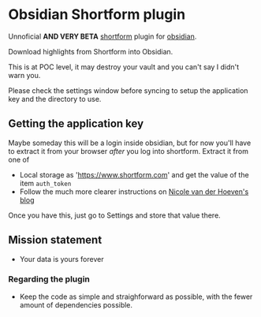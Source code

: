 # Obsidian Shortform plugin

Unnoficial __AND VERY BETA__ [shortform](https://shortform.com) plugin for [obsidian](https://obsidian.md).

Download highlights from Shortform into Obsidian.

This is at POC level, it may destroy your vault and you can't say I didn't warn you. 

Please check the settings window before syncing to setup the application key and the directory to use.

## Getting the application key

Maybe someday this will be a login inside obsidian, but for now you'll have to extract it from your browser *after* you log into shortform. Extract it from one of

- Local storage as 'https://www.shortform.com' and get the value of the item `auth_token`
- Follow the much more clearer instructions on [Nicole van der Hoeven's blog](https://nicolevanderhoeven.com/blog/20210815-shortform-to-readwise/)

Once you have this, just go to Settings and store that value there.

## Mission statement

- Your data is yours forever

### Regarding the plugin

- Keep the code as simple and straighforward as possible, with the fewer amount of dependencies possible.

